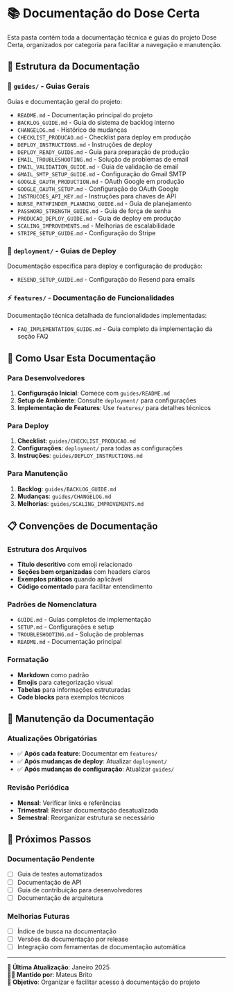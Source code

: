 # 📚 Documentação do Dose Certa

Esta pasta contém toda a documentação técnica e guias do projeto Dose Certa, organizados por categoria para facilitar a navegação e manutenção.

## 📁 Estrutura da Documentação

### 📖 `guides/` - Guias Gerais
Guias e documentação geral do projeto:
- `README.md` - Documentação principal do projeto
- `BACKLOG_GUIDE.md` - Guia do sistema de backlog interno
- `CHANGELOG.md` - Histórico de mudanças
- `CHECKLIST_PRODUCAO.md` - Checklist para deploy em produção
- `DEPLOY_INSTRUCTIONS.md` - Instruções de deploy
- `DEPLOY_READY_GUIDE.md` - Guia para preparação de produção
- `EMAIL_TROUBLESHOOTING.md` - Solução de problemas de email
- `EMAIL_VALIDATION_GUIDE.md` - Guia de validação de email
- `GMAIL_SMTP_SETUP_GUIDE.md` - Configuração do Gmail SMTP
- `GOOGLE_OAUTH_PRODUCTION.md` - OAuth Google em produção
- `GOOGLE_OAUTH_SETUP.md` - Configuração do OAuth Google
- `INSTRUCOES_API_KEY.md` - Instruções para chaves de API
- `NURSE_PATHFINDER_PLANNING_GUIDE.md` - Guia de planejamento
- `PASSWORD_STRENGTH_GUIDE.md` - Guia de força de senha
- `PRODUCAO_DEPLOY_GUIDE.md` - Guia de deploy em produção
- `SCALING_IMPROVEMENTS.md` - Melhorias de escalabilidade
- `STRIPE_SETUP_GUIDE.md` - Configuração do Stripe

### 🚀 `deployment/` - Guias de Deploy
Documentação específica para deploy e configuração de produção:
- `RESEND_SETUP_GUIDE.md` - Configuração do Resend para emails

### ⚡ `features/` - Documentação de Funcionalidades
Documentação técnica detalhada de funcionalidades implementadas:
- `FAQ_IMPLEMENTATION_GUIDE.md` - Guia completo da implementação da seção FAQ

## 🎯 Como Usar Esta Documentação

### **Para Desenvolvedores**
1. **Configuração Inicial**: Comece com `guides/README.md`
2. **Setup de Ambiente**: Consulte `deployment/` para configurações
3. **Implementação de Features**: Use `features/` para detalhes técnicos

### **Para Deploy**
1. **Checklist**: `guides/CHECKLIST_PRODUCAO.md`
2. **Configurações**: `deployment/` para todas as configurações
3. **Instruções**: `guides/DEPLOY_INSTRUCTIONS.md`

### **Para Manutenção**
1. **Backlog**: `guides/BACKLOG_GUIDE.md`
2. **Mudanças**: `guides/CHANGELOG.md`
3. **Melhorias**: `guides/SCALING_IMPROVEMENTS.md`

## 📋 Convenções de Documentação

### **Estrutura dos Arquivos**
- **Título descritivo** com emoji relacionado
- **Seções bem organizadas** com headers claros
- **Exemplos práticos** quando aplicável
- **Código comentado** para facilitar entendimento

### **Padrões de Nomenclatura**
- `GUIDE.md` - Guias completos de implementação
- `SETUP.md` - Configurações e setup
- `TROUBLESHOOTING.md` - Solução de problemas
- `README.md` - Documentação principal

### **Formatação**
- **Markdown** como padrão
- **Emojis** para categorização visual
- **Tabelas** para informações estruturadas
- **Code blocks** para exemplos técnicos

## 🔄 Manutenção da Documentação

### **Atualizações Obrigatórias**
- ✅ **Após cada feature**: Documentar em `features/`
- ✅ **Após mudanças de deploy**: Atualizar `deployment/`
- ✅ **Após mudanças de configuração**: Atualizar `guides/`

### **Revisão Periódica**
- **Mensal**: Verificar links e referências
- **Trimestral**: Revisar documentação desatualizada
- **Semestral**: Reorganizar estrutura se necessário

## 🚀 Próximos Passos

### **Documentação Pendente**
- [ ] Guia de testes automatizados
- [ ] Documentação de API
- [ ] Guia de contribuição para desenvolvedores
- [ ] Documentação de arquitetura

### **Melhorias Futuras**
- [ ] Índice de busca na documentação
- [ ] Versões da documentação por release
- [ ] Integração com ferramentas de documentação automática

---

**📅 Última Atualização**: Janeiro 2025  
**👨‍💻 Mantido por**: Mateus Brito  
**🎯 Objetivo**: Organizar e facilitar acesso à documentação do projeto 